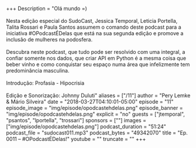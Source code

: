 +++
Description = "Olá mundo =)<br/><br/> Nesta edição especial do SudoCast, Jessica Temporal, Leticia Portella, Talita Rossari e Paula Santos assumem o comando deste podcast para a iniciativa #OPodcastÉDelas que está na sua segunda edição e promove a inclusão de mulheres na podosfera. <br/><br/> Descubra neste podcast, que tudo pode ser resolvido com uma integral, a confiar somente nos dados, que criar API em Python é a mesma coisa que beber vinho e como conquistar seu espaço numa área que infelizmente tem predominância masculina. <br/><br/>Introdução: Profasia - Hipocrisia<br/><br/> Edição e Sonorização: Johnny Duluti"
aliases = ["/11"]
author = "Pery Lemke & Mário Silveira"
date = "2018-03-27T04:10:01-05:00"
episode = "11"
episode_image = "img/episode/opodcastehdelas.png"
episode_banner = "img/episode/opodcastehdelas.png"
explicit = "no"
guests = ["jtemporal", "psantos", "lportella", "trossari"]
sponsors = [""]
images = ["img/episode/opodcastehdelas.png"]
podcast_duration = "51:24"
podcast_file = "sudocast011.mp3"
podcast_bytes = "49342070"
title = "Ep. 0011 – #OPodcastÉDelas!"
youtube = ""
truncate = ""
+++